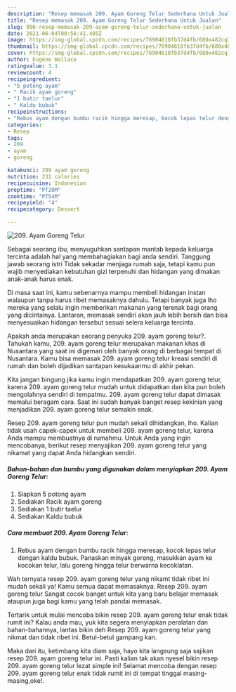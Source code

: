 ```yaml
---
description: "Resep memasak 209. Ayam Goreng Telur Sederhana Untuk Jualan"
title: "Resep memasak 209. Ayam Goreng Telur Sederhana Untuk Jualan"
slug: 996-resep-memasak-209-ayam-goreng-telur-sederhana-untuk-jualan
date: 2021-06-04T00:56:41.495Z
image: https://img-global.cpcdn.com/recipes/76904618fb37d4fb/680x482cq70/209-ayam-goreng-telur-foto-resep-utama.jpg
thumbnail: https://img-global.cpcdn.com/recipes/76904618fb37d4fb/680x482cq70/209-ayam-goreng-telur-foto-resep-utama.jpg
cover: https://img-global.cpcdn.com/recipes/76904618fb37d4fb/680x482cq70/209-ayam-goreng-telur-foto-resep-utama.jpg
author: Eugene Wallace
ratingvalue: 3.1
reviewcount: 4
recipeingredient:
- "5 potong ayam"
- " Racik ayam goreng"
- "1 butir taelur"
- " Kaldu bubuk"
recipeinstructions:
- "Rebus ayam dengan bumbu racik hingga meresap, kocok lepas telur dengan kaldu bubuk. Panaskan minyak goreng, masukkan ayam ke kocokan telur, lalu goreng hingga telur berwarna kecoklatan."
categories:
- Resep
tags:
- 209
- ayam
- goreng

katakunci: 209 ayam goreng 
nutrition: 231 calories
recipecuisine: Indonesian
preptime: "PT28M"
cooktime: "PT54M"
recipeyield: "4"
recipecategory: Dessert

---
```



![209. Ayam Goreng Telur](https://img-global.cpcdn.com/recipes/76904618fb37d4fb/680x482cq70/209-ayam-goreng-telur-foto-resep-utama.jpg)

Sebagai seorang ibu, menyuguhkan santapan mantab kepada keluarga tercinta adalah hal yang membahagiakan bagi anda sendiri. Tanggung jawab seorang istri Tidak sekadar menjaga rumah saja, tetapi kamu pun wajib menyediakan kebutuhan gizi terpenuhi dan hidangan yang dimakan anak-anak harus enak.

Di masa  saat ini, kamu sebenarnya mampu membeli hidangan instan walaupun tanpa harus ribet memasaknya dahulu. Tetapi banyak juga lho mereka yang selalu ingin memberikan makanan yang terenak bagi orang yang dicintainya. Lantaran, memasak sendiri akan jauh lebih bersih dan bisa menyesuaikan hidangan tersebut sesuai selera keluarga tercinta. 



Apakah anda merupakan seorang penyuka 209. ayam goreng telur?. Tahukah kamu, 209. ayam goreng telur merupakan makanan khas di Nusantara yang saat ini digemari oleh banyak orang di berbagai tempat di Nusantara. Kamu bisa memasak 209. ayam goreng telur kreasi sendiri di rumah dan boleh dijadikan santapan kesukaanmu di akhir pekan.

Kita jangan bingung jika kamu ingin mendapatkan 209. ayam goreng telur, karena 209. ayam goreng telur mudah untuk didapatkan dan kita pun boleh mengolahnya sendiri di tempatmu. 209. ayam goreng telur dapat dimasak memalui beragam cara. Saat ini sudah banyak banget resep kekinian yang menjadikan 209. ayam goreng telur semakin enak.

Resep 209. ayam goreng telur pun mudah sekali dihidangkan, lho. Kalian tidak usah capek-capek untuk membeli 209. ayam goreng telur, karena Anda mampu membuatnya di rumahmu. Untuk Anda yang ingin mencobanya, berikut resep menyajikan 209. ayam goreng telur yang nikamat yang dapat Anda hidangkan sendiri.

<!--inarticleads1-->

##### Bahan-bahan dan bumbu yang digunakan dalam menyiapkan 209. Ayam Goreng Telur:

1. Siapkan 5 potong ayam
1. Sediakan  Racik ayam goreng
1. Sediakan 1 butir taelur
1. Sediakan  Kaldu bubuk




<!--inarticleads2-->

##### Cara membuat 209. Ayam Goreng Telur:

1. Rebus ayam dengan bumbu racik hingga meresap, kocok lepas telur dengan kaldu bubuk. Panaskan minyak goreng, masukkan ayam ke kocokan telur, lalu goreng hingga telur berwarna kecoklatan.




Wah ternyata resep 209. ayam goreng telur yang nikamt tidak ribet ini mudah sekali ya! Kamu semua dapat memasaknya. Resep 209. ayam goreng telur Sangat cocok banget untuk kita yang baru belajar memasak ataupun juga bagi kamu yang telah pandai memasak.

Tertarik untuk mulai mencoba bikin resep 209. ayam goreng telur enak tidak rumit ini? Kalau anda mau, yuk kita segera menyiapkan peralatan dan bahan-bahannya, lantas bikin deh Resep 209. ayam goreng telur yang nikmat dan tidak ribet ini. Betul-betul gampang kan. 

Maka dari itu, ketimbang kita diam saja, hayo kita langsung saja sajikan resep 209. ayam goreng telur ini. Pasti kalian tak akan nyesel bikin resep 209. ayam goreng telur lezat simple ini! Selamat mencoba dengan resep 209. ayam goreng telur enak tidak rumit ini di tempat tinggal masing-masing,oke!.

